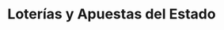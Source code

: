 ---
title: "Loterías y Apuestas del Estado"
url: /cambre/loterias-y-apuestas-del-estado/
shop: Lotterie
---